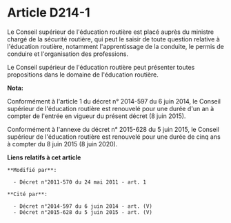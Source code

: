 # Article D214-1

Le Conseil supérieur de l'éducation routière est placé auprès du ministre chargé de la sécurité routière, qui peut le saisir
de toute question relative à l'éducation routière, notamment l'apprentissage de la conduite, le permis de conduire et
l'organisation des professions. 

Le Conseil supérieur de l'éducation routière peut présenter toutes propositions dans le domaine de l'éducation routière.

**Nota:**

Conformément à l'article 1 du décret n° 2014-597 du 6 juin 2014, le Conseil supérieur de l'éducation routière est renouvelé
pour une durée d'un an à compter de l'entrée en vigueur du présent décret (8 juin 2015). 

Conformément à l'annexe du décret n° 2015-628 du 5 juin 2015, le Conseil supérieur de l'éducation routière est renouvelé pour
une durée de cinq ans à compter du 8 juin 2015 (8 juin 2020).

**Liens relatifs à cet article**

	**Modifié par**:

	  - Décret n°2011-570 du 24 mai 2011 - art. 1

	**Cité par**:

	  - Décret n°2014-597 du 6 juin 2014 - art. (V)
	  - Décret n°2015-628 du 5 juin 2015 - art. (V)
